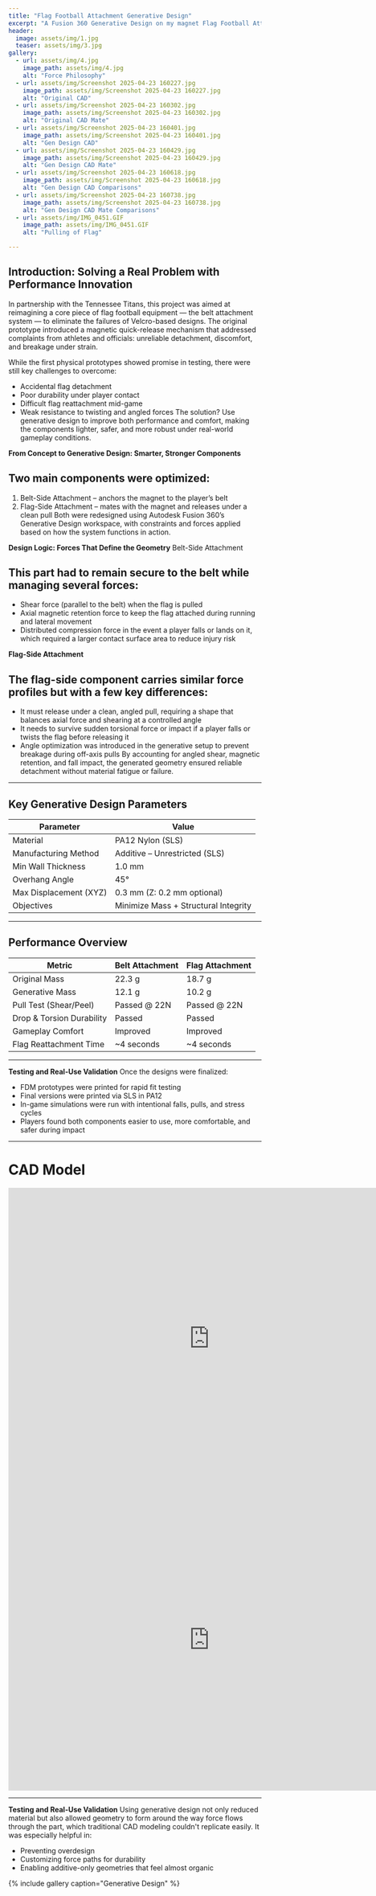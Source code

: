 ```yaml
---
title: "Flag Football Attachment Generative Design"
excerpt: "A Fusion 360 Generative Design on my magnet Flag Football Attachment."
header:
  image: assets/img/1.jpg
  teaser: assets/img/3.jpg
gallery:
  - url: assets/img/4.jpg
    image_path: assets/img/4.jpg
    alt: "Force Philosophy"
  - url: assets/img/Screenshot 2025-04-23 160227.jpg
    image_path: assets/img/Screenshot 2025-04-23 160227.jpg
    alt: "Original CAD"
  - url: assets/img/Screenshot 2025-04-23 160302.jpg
    image_path: assets/img/Screenshot 2025-04-23 160302.jpg
    alt: "Original CAD Mate"
  - url: assets/img/Screenshot 2025-04-23 160401.jpg
    image_path: assets/img/Screenshot 2025-04-23 160401.jpg
    alt: "Gen Design CAD"
  - url: assets/img/Screenshot 2025-04-23 160429.jpg
    image_path: assets/img/Screenshot 2025-04-23 160429.jpg
    alt: "Gen Design CAD Mate"
  - url: assets/img/Screenshot 2025-04-23 160618.jpg
    image_path: assets/img/Screenshot 2025-04-23 160618.jpg
    alt: "Gen Design CAD Comparisons"
  - url: assets/img/Screenshot 2025-04-23 160738.jpg
    image_path: assets/img/Screenshot 2025-04-23 160738.jpg
    alt: "Gen Design CAD Mate Comparisons"
  - url: assets/img/IMG_0451.GIF
    image_path: assets/img/IMG_0451.GIF
    alt: "Pulling of Flag"

---
```


## Introduction: Solving a Real Problem with Performance Innovation

In partnership with the Tennessee Titans, this project was aimed at reimagining a core piece of flag football equipment — the belt attachment system — to eliminate the failures of Velcro-based designs. The original prototype introduced a magnetic quick-release mechanism that addressed complaints from athletes and officials: unreliable detachment, discomfort, and breakage under strain.

While the first physical prototypes showed promise in testing, there were still key challenges to overcome:
* Accidental flag detachment
* Poor durability under player contact
* Difficult flag reattachment mid-game
* Weak resistance to twisting and angled forces
The solution? Use generative design to improve both performance and comfort, making the components lighter, safer, and more robust under real-world gameplay conditions.

**From Concept to Generative Design: Smarter, Stronger Components**
## Two main components were optimized:
1. Belt-Side Attachment – anchors the magnet to the player’s belt
2. Flag-Side Attachment – mates with the magnet and releases under a clean pull
Both were redesigned using Autodesk Fusion 360’s Generative Design workspace, with constraints and forces applied based on how the system functions in action.

**Design Logic: Forces That Define the Geometry**
Belt-Side Attachment
## This part had to remain secure to the belt while managing several forces:
* Shear force (parallel to the belt) when the flag is pulled
* Axial magnetic retention force to keep the flag attached during running and lateral movement
* Distributed compression force in the event a player falls or lands on it, which required a larger contact surface area to reduce injury risk

**Flag-Side Attachment**
## The flag-side component carries similar force profiles but with a few key differences:
* It must release under a clean, angled pull, requiring a shape that balances axial force and shearing at a controlled angle
* It needs to survive sudden torsional force or impact if a player falls or twists the flag before releasing it
* Angle optimization was introduced in the generative setup to prevent breakage during off-axis pulls
By accounting for angled shear, magnetic retention, and fall impact, the generated geometry ensured reliable detachment without material fatigue or failure.

---

## Key Generative Design Parameters
| Parameter                | Value                         |
|--------------------------|-------------------------------|
| Material                 | PA12 Nylon (SLS)              |
| Manufacturing Method     | Additive – Unrestricted (SLS) |
| Min Wall Thickness       | 1.0 mm                        |
| Overhang Angle           | 45°                           |
| Max Displacement (XYZ)   | 0.3 mm (Z: 0.2 mm optional)   |
| Objectives               | Minimize Mass + Structural Integrity |

---

## Performance Overview
| Metric                    | Belt Attachment | Flag Attachment |
|---------------------------|------------------|------------------|
| Original Mass             | 22.3 g           | 18.7 g           |
| Generative Mass           | 12.1 g           | 10.2 g           |
| Pull Test (Shear/Peel)    | Passed @ 22N     | Passed @ 22N     |
| Drop & Torsion Durability | Passed           | Passed           |
| Gameplay Comfort          | Improved         | Improved         |
| Flag Reattachment Time    | ~4 seconds       | ~4 seconds       |

---

**Testing and Real-Use Validation**
Once the designs were finalized:
* FDM prototypes were printed for rapid fit testing
* Final versions were printed via SLS in PA12
* In-game simulations were run with intentional falls, pulls, and stress cycles
* Players found both components easier to use, more comfortable, and safer during impact

---

# CAD Model

<iframe src="https://a360.co/4lKqQu6" width="800" height="600" allowfullscreen="true" webkitallowfullscreen="true" mozallowfullscreen="true" frameborder="0"></iframe>

<iframe src="https://a360.co/3RRTxYx" width="800" height="600" allowfullscreen="true" webkitallowfullscreen="true" mozallowfullscreen="true" frameborder="0"></iframe>

---

**Testing and Real-Use Validation**
Using generative design not only reduced material but also allowed geometry to form around the way force flows through the part, which traditional CAD modeling couldn't replicate easily. It was especially helpful in: 
* Preventing overdesign
* Customizing force paths for durability
* Enabling additive-only geometries that feel almost organic


{% include gallery caption="Generative Design" %}

